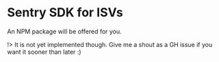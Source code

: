# Sentry SDK for ISVs

An NPM package will be offered for you.

!> It is not yet implemented though. Give me a shout as a GH issue if you want it sooner than later :)
